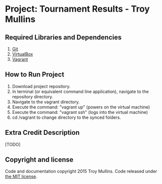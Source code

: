 Project: Tournament Results  - Troy Mullins
==============================================


Required Libraries and Dependencies
-----------------------------------
1. [Git](http://git-scm.com/downloads)
2. [VirtualBox](https://www.virtualbox.org/wiki/Downloads)
3. [Vagrant](https://www.vagrantup.com/downloads)

How to Run Project
------------------
1. Download project repository.
2. In terminal (or equivalent command line application), navigate to the repository directory.
3. Navigate to the vagrant directory.
4. Execute the command: "vagrant up" (powers on the virtual machine)
5. Execute the command: "vagrant ssh" ​(logs into the virtual machine)​
6. cd /vagrant​ to change directory to the s​ynced folders.

Extra Credit Description
------------------------
[TODO]


Copyright and license
---------------------
Code and documentation copyright 2015 Troy Mullins. Code released under [the MIT license](https://github.com/Mullinst/fullstack-nanodegree-vm/blob/master/LICENSE).